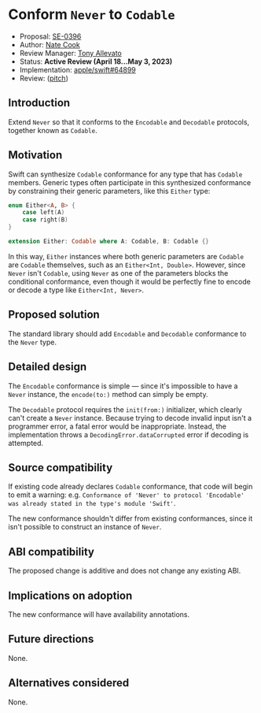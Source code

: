 # Conform `Never` to `Codable`
 
* Proposal: [SE-0396](0396-never-codable.md)
* Author: [Nate Cook](https://github.com/natecook1000)
* Review Manager: [Tony Allevato](https://github.com/allevato)
* Status: **Active Review (April 18...May 3, 2023)**
* Implementation: [apple/swift#64899](https://github.com/apple/swift/pull/64899)
* Review: ([pitch](https://forums.swift.org/t/pitch-conform-never-to-codable/64056))

## Introduction

Extend `Never` so that it conforms to the `Encodable` and `Decodable` protocols, together known as `Codable`.

## Motivation

Swift can synthesize `Codable` conformance for any type that has `Codable` members. Generic types often participate in this synthesized conformance by constraining their generic parameters, like this `Either` type:

```swift
enum Either<A, B> {
    case left(A)
    case right(B)
}

extension Either: Codable where A: Codable, B: Codable {}
```

In this way, `Either` instances where both generic parameters are `Codable` are `Codable` themselves, such as an `Either<Int, Double>`. However, since `Never` isn't `Codable`, using `Never` as one of the parameters blocks the conditional conformance, even though it would be perfectly fine to encode or decode a type like `Either<Int, Never>`.

## Proposed solution

The standard library should add `Encodable` and `Decodable` conformance to the `Never` type.

## Detailed design

The `Encodable` conformance is simple — since it's impossible to have a `Never` instance, the `encode(to:)` method can simply be empty.

The `Decodable` protocol requires the `init(from:)` initializer, which clearly can't create a `Never` instance. Because trying to decode invalid input isn't a programmer error, a fatal error would be inappropriate. Instead, the implementation throws a `DecodingError.dataCorrupted` error if decoding is attempted.

## Source compatibility

If existing code already declares `Codable` conformance, that code will begin to emit a warning: e.g. `Conformance of 'Never' to protocol 'Encodable' was already stated in the type's module 'Swift'`.

The new conformance shouldn't differ from existing conformances, since it isn't possible to construct an instance of `Never`.

## ABI compatibility

The proposed change is additive and does not change any existing ABI.

## Implications on adoption

The new conformance will have availability annotations.

## Future directions

None.

## Alternatives considered

None.
